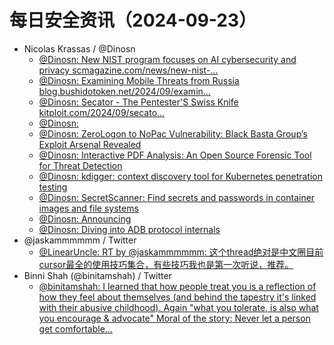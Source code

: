 # 每日安全资讯（2024-09-23）

- Nicolas Krassas / @Dinosn
  - [@Dinosn: New NIST program focuses on AI cybersecurity and privacy scmagazine.com/news/new-nist-…](https://twitter.com/Dinosn/status/1837889756706766934)
  - [@Dinosn: Examining Mobile Threats from Russia blog.bushidotoken.net/2024/09/examin…](https://twitter.com/Dinosn/status/1837855839018700806)
  - [@Dinosn: Secator - The Pentester'S Swiss Knife kitploit.com/2024/09/secato…](https://twitter.com/Dinosn/status/1837854170587517349)
  - [@Dinosn:](https://twitter.com/Dinosn/status/1837732538959192555)
  - [@Dinosn: ZeroLogon to NoPac Vulnerability: Black Basta Group’s Exploit Arsenal Revealed](https://twitter.com/Dinosn/status/1837727324915077177)
  - [@Dinosn: Interactive PDF Analysis: An Open Source Forensic Tool for Threat Detection](https://twitter.com/Dinosn/status/1837727284314136991)
  - [@Dinosn: kdigger: context discovery tool for Kubernetes penetration testing](https://twitter.com/Dinosn/status/1837727246250852444)
  - [@Dinosn: SecretScanner: Find secrets and passwords in container images and file systems](https://twitter.com/Dinosn/status/1837716792224924065)
  - [@Dinosn: Announcing](https://twitter.com/Dinosn/status/1837716695512650153)
  - [@Dinosn: Diving into ADB protocol internals](https://twitter.com/Dinosn/status/1837716666127470782)
- @jaskammmmmm / Twitter
  - [@LinearUncle: RT by @jaskammmmmm: 这个thread绝对是中文圈目前cursor最全的使用技巧集合，有些技巧我也是第一次听说，推荐。](https://twitter.com/LinearUncle/status/1837706870976663983)
- Binni Shah (@binitamshah) / Twitter
  - [@binitamshah: I learned that how people treat you is a reflection of how they feel about themselves (and behind the tapestry it's linked with their abusive childhood). Again "what you tolerate, is also what you encourage & advocate" Moral of the story: Never let a person get comfortable…](https://twitter.com/binitamshah/status/1837812995159724254)
